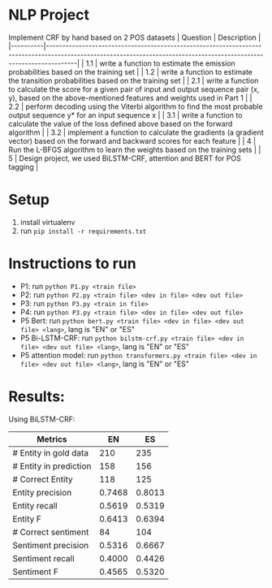 # NLP Project
Implement CRF by hand based on 2 POS datasets
| Question | Description                                                                                                                                                         |
|----------|---------------------------------------------------------------------------------------------------------------------------------------------------------------------|
| 1.1      | write a function to estimate the emission probabilities based on the training set                                                                                   |
| 1.2      | write a function to estimate the transition probabilities based on the training set                                                                                 |
| 2.1      | write a function to calculate the score for a given pair of input and output sequence pair (x, y), based on the above-mentioned features and weights used in Part 1 |
| 2.2      | perform decoding using the Viterbi algorithm to find the most probable output sequence y* for an input sequence x                                                   |
| 3.1      | write a function to calculate the value of the loss defined above based on the forward algorithm                                                                    |
| 3.2      | implement a function to calculate the gradients (a gradient vector) based on the forward and backward scores for each feature                                       |
| 4        | Run the L-BFGS algorithm to learn the weights based on the training sets                                                                                            |
| 5        | Design project, we used BiLSTM-CRF, attention and BERT for POS tagging                                                                                              |

# Setup
1. install virtualenv
2. run `pip install -r requirements.txt`

# Instructions to run
- P1: run `python P1.py <train file>`
- P2: run `python P2.py <train file> <dev in file> <dev out file>`
- P3: run `python P3.py <train in file>`
- P4: run `python P3.py <train file> <dev in file> <dev out file>`
- P5 Bert: run `python bert.py <train file> <dev in file> <dev out file> <lang>`, lang is "EN" or "ES"
- P5 Bi-LSTM-CRF: run `python bilstm-crf.py <train file> <dev in file> <dev out file> <lang>`, lang is "EN" or "ES"
- P5 attention model: run `python transformers.py <train file> <dev in file> <dev out file> <lang>`, lang is "EN" or "ES"

# Results:
Using BiLSTM-CRF: 

| Metrics                | EN     | ES     |
|------------------------|--------|--------|
| # Entity in gold data  | 210    | 235    |
| # Entity in prediction | 158    | 156    |
| # Correct Entity       | 118    | 125    |
| Entity precision       | 0.7468 | 0.8013 |
| Entity recall          | 0.5619 | 0.5319 |
| Entity F               | 0.6413 | 0.6394 |
| # Correct sentiment    | 84     | 104    |
| Sentiment precision    | 0.5316 | 0.6667 |
| Sentiment recall       | 0.4000 | 0.4426 |
| Sentiment F            | 0.4565 | 0.5320 |
